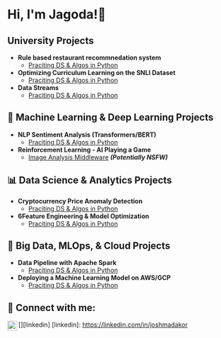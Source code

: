 <h1>Hi, I'm Jagoda!👋 </h1>

<h2>University Projects</h2>

- <b>Rule based restaurant recommnedation system</b>
  - [Praciting DS & Algos in Python](https://github.com/joshmadakor1/Algorithms-Practice)
- <b>Optimizing Curriculum Learning on the SNLI Dataset</b>
  - [Praciting DS & Algos in Python](https://github.com/joshmadakor1/Algorithms-Practice)
- <b>Data Streams</b>
  - [Praciting DS & Algos in Python](https://github.com/joshmadakor1/Algorithms-Practice)


<h2>🧠 Machine Learning & Deep Learning Projects</h2>

- <b>NLP Sentiment Analysis (Transformers/BERT)</b>
  - [Praciting DS & Algos in Python](https://github.com/joshmadakor1/Algorithms-Practice)
- <b>Reinforcement Learning - AI Playing a Game</b>
  - [Image Analysis Middleware](https://github.com/joshmadakor1/4chan-Image-Analysis-Middleware-C964) <b><i>(Potentially NSFW)</b></i>

<h2>📊 Data Science & Analytics Projects</h2>

- <b>Cryptocurrency Price Anomaly Detection</b>
  - [Praciting DS & Algos in Python](https://github.com/joshmadakor1/Algorithms-Practice)
- <b>6Feature Engineering & Model Optimization</b>
  - [Praciting DS & Algos in Python](https://github.com/joshmadakor1/Algorithms-Practice)

<h2>💾 Big Data, MLOps, & Cloud Projects</h2>

- <b>Data Pipeline with Apache Spark</b>
  - [Praciting DS & Algos in Python](https://github.com/joshmadakor1/Algorithms-Practice)
- <b>Deploying a Machine Learning Model on AWS/GCP</b>
  - [Praciting DS & Algos in Python](https://github.com/joshmadakor1/Algorithms-Practice)



<h2> 🤳 Connect with me:</h2>

[<img align="left" alt="JoshMadakor | LinkedIn" width="22px" src="https://cdn.jsdelivr.net/npm/simple-icons@v3/icons/linkedin.svg" />][linkedin]
[linkedin]: https://linkedin.com/in/joshmadakor

<!--
**joshmadakor1/joshmadakor1** is a ✨ _special_ ✨ repository because its `README.md` (this file) appears on your GitHub profile.

Here are some ideas to get you started:

- 🔭 I’m currently working on ...
- 🌱 I’m currently learning ...
- 👯 I’m looking to collaborate on ...
- 🤔 I’m looking for help with ...
- 💬 Ask me about ...
- 📫 How to reach me: ...
- 😄 Pronouns: ...
- ⚡ Fun fact: ...
-->
